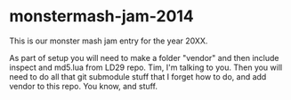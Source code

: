 monstermash-jam-2014
====================

This is our monster mash jam entry for the year 20XX.

As part of setup you will need to make a folder "vendor" and then include inspect and md5.lua from LD29 repo. Tim, I'm talking to you. Then you will need to do all that git submodule stuff that I forget how to do, and add vendor to this repo. You know, and stuff.
